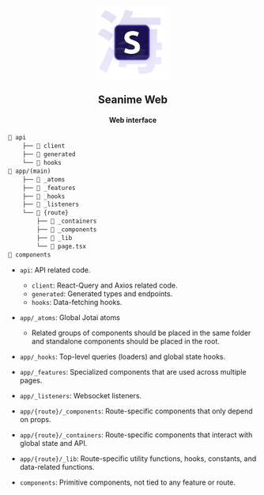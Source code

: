 <p align="center">
<img src="public/logo_2.png" alt="preview" width="150px"/>
</p>

<h2 align="center"><b>Seanime Web</b></h2>

<h4 align="center">Web interface</h4>

```txt
📁 api
    ├── 📁 client
    ├── 📁 generated
    └── 📁 hooks
📁 app/(main)	
    ├── 📁 _atoms
    ├── 📁 _features
    ├── 📁 _hooks
    ├── 📁 _listeners
    └── 📁 {route}
    	├── 📁 _containers
    	├── 📁 _components
    	├── 📁 _lib
    	└── 📄 page.tsx
📁 components
```

- `api`: API related code.
  - `client`: React-Query and Axios related code.
  - `generated`: Generated types and endpoints.
  - `hooks`: Data-fetching hooks.


- `app/_atoms`: Global Jotai atoms
  - Related groups of components should be placed in the same folder and standalone components should be placed in the root.
- `app/_hooks`: Top-level queries (loaders) and global state hooks.
- `app/_features`: Specialized components that are used across multiple pages.
- `app/_listeners`: Websocket listeners.


- `app/{route}/_components`: Route-specific components that only depend on props.
- `app/{route}/_containers`: Route-specific components that interact with global state and API.
- `app/{route}/_lib`: Route-specific utility functions, hooks, constants, and data-related functions.


- `components`: Primitive components, not tied to any feature or route.
